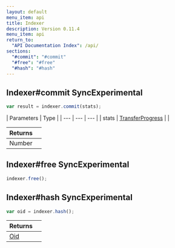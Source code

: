 ```yaml
---
layout: default
menu_item: api
title: Indexer
description: Version 0.11.4
menu_item: api
return_to:
  "API Documentation Index": /api/
sections:
  "#commit": "#commit"
  "#free": "#free"
  "#hash": "#hash"
---
```


## <a name="commit"></a><span>Indexer#</span>commit <span class="tags"><span class="sync">Sync</span><span class="experimental">Experimental</span></span>

```js
var result = indexer.commit(stats);
```

| Parameters | Type |
| --- | --- | --- |
| stats | [TransferProgress](/api/transfer_progress/) |  |

| Returns |  |
| --- | --- |
| Number |  |

## <a name="free"></a><span>Indexer#</span>free <span class="tags"><span class="sync">Sync</span><span class="experimental">Experimental</span></span>

```js
indexer.free();
```

## <a name="hash"></a><span>Indexer#</span>hash <span class="tags"><span class="sync">Sync</span><span class="experimental">Experimental</span></span>

```js
var oid = indexer.hash();
```

| Returns |  |
| --- | --- |
| [Oid](/api/oid/) |  |

